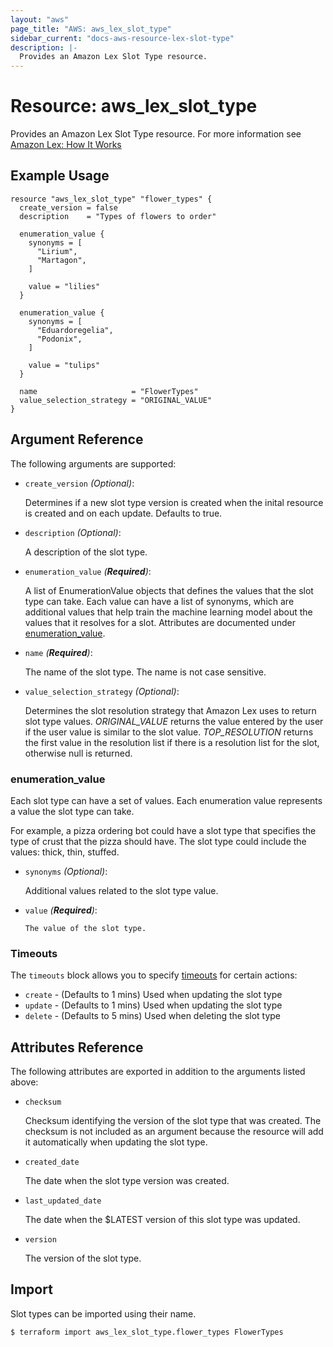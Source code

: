```yaml
---
layout: "aws"
page_title: "AWS: aws_lex_slot_type"
sidebar_current: "docs-aws-resource-lex-slot-type"
description: |-
  Provides an Amazon Lex Slot Type resource.
---
```


# Resource: aws_lex_slot_type

Provides an Amazon Lex Slot Type resource. For more information see
[Amazon Lex: How It Works](https://docs.aws.amazon.com/lex/latest/dg/how-it-works.html)

## Example Usage

```hcl
resource "aws_lex_slot_type" "flower_types" {
  create_version = false
  description    = "Types of flowers to order"

  enumeration_value {
    synonyms = [
      "Lirium",
      "Martagon",
    ]

    value = "lilies"
  }

  enumeration_value {
    synonyms = [
      "Eduardoregelia",
      "Podonix",
    ]

    value = "tulips"
  }

  name                     = "FlowerTypes"
  value_selection_strategy = "ORIGINAL_VALUE"
}
```

## Argument Reference

The following arguments are supported:

* `create_version` _(Optional)_:

  Determines if a new slot type version is created when the inital resource is created and on each
  update. Defaults to true.

* `description` _(Optional)_:

	A description of the slot type.

* `enumeration_value` _(**Required**)_:

	A list of EnumerationValue objects that defines the values that the slot type can take. Each
	value can have a list of synonyms, which are additional values that help train the machine
	learning model about the values that it resolves for a slot. Attributes are documented under
  [enumeration_value](#enumeration_value-1).

* `name` _(**Required**)_:

	The name of the slot type. The name is not case sensitive.

* `value_selection_strategy` _(Optional)_:

	Determines the slot resolution strategy that Amazon Lex uses to return slot type values.
	*ORIGINAL_VALUE* returns the value entered by the user if the user value is similar to the slot
	value. *TOP_RESOLUTION* returns the first value in the resolution list if there is a resolution
	list for the slot, otherwise null is returned.

### enumeration_value

Each slot type can have a set of values. Each enumeration value represents a value the slot type
can take.

For example, a pizza ordering bot could have a slot type that specifies the type of crust that the pizza should have. The slot type could include the values: thick, thin, stuffed.

* `synonyms` _(Optional)_:

    Additional values related to the slot type value.

* `value` _(**Required**)_:

	  The value of the slot type.

### Timeouts

The `timeouts` block allows you to specify [timeouts](https://www.terraform.io/docs/configuration/resources.html#timeouts) for certain actions:

* `create` - (Defaults to 1 mins) Used when updating the slot type
* `update` - (Defaults to 1 mins) Used when updating the slot type
* `delete` - (Defaults to 5 mins) Used when deleting the slot type

## Attributes Reference

The following attributes are exported in addition to the arguments listed above:

* `checksum`

	Checksum identifying the version of the slot type that was created. The checksum is not included
	as an argument because the resource will add it automatically when updating the slot type.

* `created_date`

	The date when the slot type version was created.

* `last_updated_date`

	The date when the $LATEST version of this slot type was updated.

* `version`

	The version of the slot type.

## Import

Slot types can be imported using their name.

```
$ terraform import aws_lex_slot_type.flower_types FlowerTypes
```

